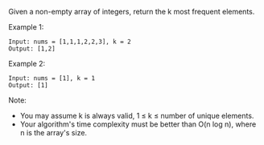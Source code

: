 Given a non-empty array of integers, return the k most frequent elements.

Example 1:

~~~
Input: nums = [1,1,1,2,2,3], k = 2
Output: [1,2]
~~~

Example 2:

~~~
Input: nums = [1], k = 1
Output: [1]
~~~

Note:

- You may assume k is always valid, 1 ≤ k ≤ number of unique elements.
- Your algorithm's time complexity must be better than O(n log n), where n is the array's size.